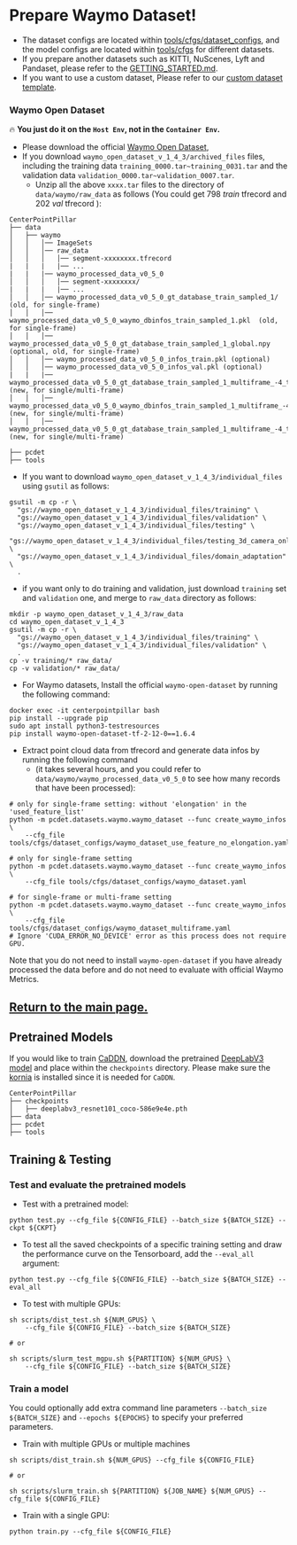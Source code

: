 

# Prepare Waymo Dataset!
- The dataset configs are located within [tools/cfgs/dataset_configs](../tools/cfgs/dataset_configs), and the model configs are located within [tools/cfgs](../tools/cfgs) for different datasets.
- If you prepare another datasets such as KITTI, NuScenes, Lyft and Pandaset, please refer to the [GETTING_STARTED.md](../docs/GETTING_STARTED.md).
- If you want to use a custom dataset, Please refer to our [custom dataset template](CUSTOM_DATASET_TUTORIAL.md).

### Waymo Open Dataset
🔥 **You just do it on the `Host Env`, not in the `Container Env`.**
- Please download the official [Waymo Open Dataset](https://waymo.com/open/download/),
- If you download `waymo_open_dataset_v_1_4_3/archived_files` files, including the training data `training_0000.tar~training_0031.tar` and the validation data `validation_0000.tar~validation_0007.tar`.
  - Unzip all the above `xxxx.tar` files to the directory of `data/waymo/raw_data` as follows (You could get 798 *train* tfrecord and 202 *val* tfrecord ):

```
CenterPointPillar
├── data
│   ├── waymo
│   │   │── ImageSets
│   │   │── raw_data
│   │   │   │── segment-xxxxxxxx.tfrecord
|   |   |   |── ...
|   |   |── waymo_processed_data_v0_5_0
│   │   │   │── segment-xxxxxxxx/
|   |   |   |── ...
│   │   │── waymo_processed_data_v0_5_0_gt_database_train_sampled_1/  (old, for single-frame)
│   │   │── waymo_processed_data_v0_5_0_waymo_dbinfos_train_sampled_1.pkl  (old, for single-frame)
│   │   │── waymo_processed_data_v0_5_0_gt_database_train_sampled_1_global.npy (optional, old, for single-frame)
│   │   │── waymo_processed_data_v0_5_0_infos_train.pkl (optional)
│   │   │── waymo_processed_data_v0_5_0_infos_val.pkl (optional)
|   |   |── waymo_processed_data_v0_5_0_gt_database_train_sampled_1_multiframe_-4_to_0 (new, for single/multi-frame)
│   │   │── waymo_processed_data_v0_5_0_waymo_dbinfos_train_sampled_1_multiframe_-4_to_0.pkl (new, for single/multi-frame)
│   │   │── waymo_processed_data_v0_5_0_gt_database_train_sampled_1_multiframe_-4_to_0_global.np  (new, for single/multi-frame)

├── pcdet
├── tools
```

* If you want to download `waymo_open_dataset_v_1_4_3/individual_files` using `gsutil` as follows:
```shell
gsutil -m cp -r \
  "gs://waymo_open_dataset_v_1_4_3/individual_files/training" \
  "gs://waymo_open_dataset_v_1_4_3/individual_files/validation" \
  "gs://waymo_open_dataset_v_1_4_3/individual_files/testing" \
  "gs://waymo_open_dataset_v_1_4_3/individual_files/testing_3d_camera_only_detection" \
  "gs://waymo_open_dataset_v_1_4_3/individual_files/domain_adaptation" \
  .
```

- if you want only to do training and validation, just download `training` set and `validation` one, and merge to `raw_data` directory as follows: 
```shell
mkdir -p waymo_open_dataset_v_1_4_3/raw_data
cd waymo_open_dataset_v_1_4_3
gsutil -m cp -r \
  "gs://waymo_open_dataset_v_1_4_3/individual_files/training" \
  "gs://waymo_open_dataset_v_1_4_3/individual_files/validation" \
  .
cp -v training/* raw_data/
cp -v validation/* raw_data/
```

- For Waymo datasets, Install the official `waymo-open-dataset` by running the following command:
``` shell
docker exec -it centerpointpillar bash
pip install --upgrade pip
sudo apt install python3-testresources
pip install waymo-open-dataset-tf-2-12-0==1.6.4
```

- Extract point cloud data from tfrecord and generate data infos by running the following command
  - (it takes several hours, and you could refer to `data/waymo/waymo_processed_data_v0_5_0` to see how many records that have been processed):
``` shell
# only for single-frame setting: without 'elongation' in the 'used_feature_list'
python -m pcdet.datasets.waymo.waymo_dataset --func create_waymo_infos \
    --cfg_file tools/cfgs/dataset_configs/waymo_dataset_use_feature_no_elongation.yaml
    
# only for single-frame setting
python -m pcdet.datasets.waymo.waymo_dataset --func create_waymo_infos \
    --cfg_file tools/cfgs/dataset_configs/waymo_dataset.yaml

# for single-frame or multi-frame setting
python -m pcdet.datasets.waymo.waymo_dataset --func create_waymo_infos \
    --cfg_file tools/cfgs/dataset_configs/waymo_dataset_multiframe.yaml
# Ignore 'CUDA_ERROR_NO_DEVICE' error as this process does not require GPU.
```
Note that you do not need to install `waymo-open-dataset` if you have already processed the data before and do not need to evaluate with official Waymo Metrics.

## [Return to the main page.](../README.md)


## Pretrained Models
If you would like to train [CaDDN](../tools/cfgs/kitti_models/CaDDN.yaml), download the pretrained [DeepLabV3 model](https://download.pytorch.org/models/deeplabv3_resnet101_coco-586e9e4e.pth) and place within the `checkpoints` directory. Please make sure the [kornia](https://github.com/kornia/kornia) is installed since it is needed for `CaDDN`.
```
CenterPointPillar
├── checkpoints
│   ├── deeplabv3_resnet101_coco-586e9e4e.pth
├── data
├── pcdet
├── tools
```

## Training & Testing


### Test and evaluate the pretrained models
* Test with a pretrained model:
```shell script
python test.py --cfg_file ${CONFIG_FILE} --batch_size ${BATCH_SIZE} --ckpt ${CKPT}
```

* To test all the saved checkpoints of a specific training setting and draw the performance curve on the Tensorboard, add the `--eval_all` argument:
```shell script
python test.py --cfg_file ${CONFIG_FILE} --batch_size ${BATCH_SIZE} --eval_all
```

* To test with multiple GPUs:
```shell script
sh scripts/dist_test.sh ${NUM_GPUS} \
    --cfg_file ${CONFIG_FILE} --batch_size ${BATCH_SIZE}

# or

sh scripts/slurm_test_mgpu.sh ${PARTITION} ${NUM_GPUS} \
    --cfg_file ${CONFIG_FILE} --batch_size ${BATCH_SIZE}
```


### Train a model
You could optionally add extra command line parameters `--batch_size ${BATCH_SIZE}` and `--epochs ${EPOCHS}` to specify your preferred parameters.


* Train with multiple GPUs or multiple machines
```shell script
sh scripts/dist_train.sh ${NUM_GPUS} --cfg_file ${CONFIG_FILE}

# or

sh scripts/slurm_train.sh ${PARTITION} ${JOB_NAME} ${NUM_GPUS} --cfg_file ${CONFIG_FILE}
```

* Train with a single GPU:
```shell script
python train.py --cfg_file ${CONFIG_FILE}
```


